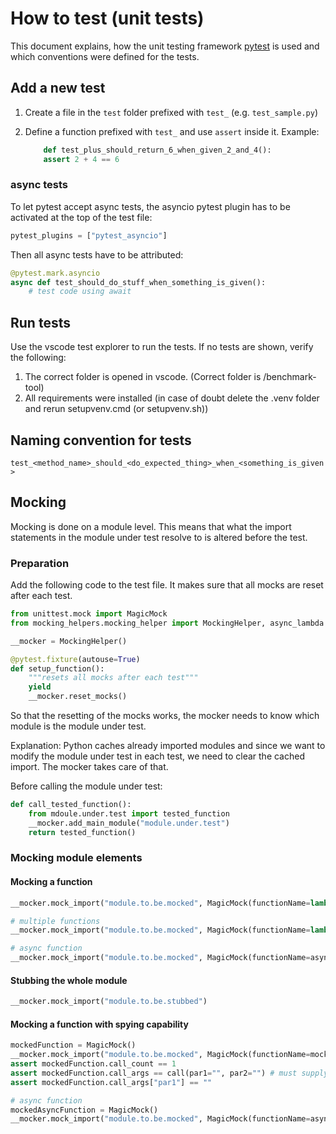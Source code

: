 # How to test (unit tests)

This document explains, how the unit testing framework [pytest](https://docs.pytest.org/en/7.3.x/getting-started.html) is used and which conventions were defined for the tests.

## Add a new test

1. Create a file in the `test` folder prefixed with `test_` (e.g. `test_sample.py`)
2. Define a function prefixed with `test_` and use `assert` inside it. Example:

    ```python
        def test_plus_should_return_6_when_given_2_and_4():
        assert 2 + 4 == 6
    ```

### async tests

To let pytest accept async tests, the asyncio pytest plugin has to be activated at the top of the test file:

```python
pytest_plugins = ["pytest_asyncio"]
```

Then all async tests have to be attributed:

```python
@pytest.mark.asyncio
async def test_should_do_stuff_when_something_is_given():
    # test code using await
```

## Run tests

Use the vscode test explorer to run the tests. If no tests are shown, verify the following:

1. The correct folder is opened in vscode. (Correct folder is /benchmark-tool)
2. All requirements were installed (in case of doubt delete the .venv folder and rerun setupvenv.cmd (or setupvenv.sh))

## Naming convention for tests

`test_<method_name>_should_<do_expected_thing>_when_<something_is_given>`

## Mocking

Mocking is done on a module level. This means that what the import statements in the module under test resolve to is altered before the test.

### Preparation

Add the following code to the test file. It makes sure that all mocks are reset after each test.

```python
from unittest.mock import MagicMock
from mocking_helpers.mocking_helper import MockingHelper, async_lambda

__mocker = MockingHelper()

@pytest.fixture(autouse=True)
def setup_function():
    """resets all mocks after each test"""
    yield
    __mocker.reset_mocks()
```

So that the resetting of the mocks works, the mocker needs to know which module is the module under test.

Explanation: Python caches already imported modules and since we want to modify the module under test in each test, we need to clear the cached import. The mocker takes care of that.

Before calling the module under test:

```python
def call_tested_function():
    from mdoule.under.test import tested_function
    __mocker.add_main_module("module.under.test")
    return tested_function()
```

### Mocking module elements

#### Mocking a function

```python
__mocker.mock_import("module.to.be.mocked", MagicMock(functionName=lambda par1: "return value"))

# multiple functions
__mocker.mock_import("module.to.be.mocked", MagicMock(functionName=lambda par1: "return value", functionName2=lambda par1: "return value"))

# async function
__mocker.mock_import("module.to.be.mocked", MagicMock(functionName=async_lambda(lambda par1: "return value")))
```

#### Stubbing the whole module

```python
__mocker.mock_import("module.to.be.stubbed")
```

#### Mocking a function with spying capability

```python
mockedFunction = MagicMock()
__mocker.mock_import("module.to.be.mocked", MagicMock(functionName=mockedFunction))
assert mockedFunction.call_count == 1
assert mockedFunction.call_args == call(par1="", par2="") # must supply all parameters
assert mockedFunction.call_args["par1"] == ""

# async function
mockedAsyncFunction = MagicMock()
__mocker.mock_import("module.to.be.mocked", MagicMock(functionName=async_lambda(mockedAsyncFunction)))
```
